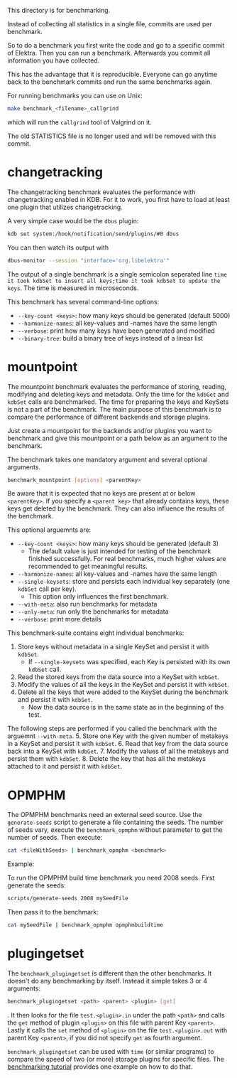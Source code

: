 This directory is for benchmarking.

Instead of collecting all statistics in a single file,
commits are used per benchmark.

So to do a benchmark you first write the code and
go to a specific commit of Elektra. Then you can
run a benchmark. Afterwards you commit all information
you have collected.

This has the advantage that it is reproducible.
Everyone can go anytime back to the benchmark commits
and run the same benchmarks again.

For running benchmarks you can use on Unix:

```sh
make benchmark_<filename>_callgrind
```

which will run the `callgrind` tool of Valgrind on it.

The old STATISTICS file is no longer used and will be
removed with this commit.

# changetracking

The changetracking benchmark evaluates the performance with changetracking enabled in KDB.
For it to work, you first have to load at least one plugin that utilizes changetracking.

A very simple case would be the `dbus` plugin:

```sh
kdb set system:/hook/notification/send/plugins/#0 dbus
```

You can then watch its output with

```sh
dbus-monitor --session "interface='org.libelektra'"
```

The output of a single benchmark is a single semicolon seperated line `time it took kdbSet to insert all keys;time it took kdbSet to update the keys`.
The time is measured in microseconds.

This benchmark has several command-line options:

- `--key-count <keys>`: how many keys should be generated (default 5000)
- `--harmonize-names`: all key-values and -names have the same length
- `--verbose`: print how many keys have been generated and modified
- `--binary-tree`: build a binary tree of keys instead of a linear list

# mountpoint

The mountpoint benchmark evaluates the performance of storing, reading, modifying and deleting keys and metadata.
Only the time for the `kdbGet` and `kdbSet` calls are benchmarked.
The time for preparing the keys and KeySets is not a part of the benchmark.
The main purpose of this benchmark is to compare the performance of different backends and storage plugins.

Just create a mountpoint for the backends and/or plugins you want to benchmark and give this mountpoint or a path
below as an argument to the benchmark.

The benchmark takes one mandatory argument and several optional arguments.

```sh
benchmark_mountpoint [options] <parentKey>
```

Be aware that it is expected that no keys are present at or below `<parentKey>`.
If you specify a `<parent key>` that already contains keys, these keys get deleted by the benchmark.
They can also influence the results of the benchmark.

This optional arguemnts are:

- `--key-count <keys>`: how many keys should be generated (default 3)
  - The default value is just intended for testing of the benchmark finished successfully. For real benchmarks, much higher values are recommended to get meaningful results.
- `--harmonize-names`: all key-values and -names have the same length
- `--single-keysets`: store and persists each individual key separately (one `kdbSet` call per key).
  - This option only influences the first benchmark.
- `--with-meta`: also run benchmarks for metadata
- `--only-meta`: run only the benchmarks for metadata
- `--verbose`: print more details

This benchmark-suite contains eight individual benchmarks:

1. Store keys without metadata in a single KeySet and persist it with `kdbSet`.
   - If `--single-keysets` was specified, each Key is persisted with its own `kdbSet` call.
2. Read the stored keys from the data source into a KeySet with `kdbGet`.
3. Modify the values of all the keys in the KeySet and persist it with `kdbSet`.
4. Delete all the keys that were added to the KeySet during the benchmark and persist it with `kdbSet`.
   - Now the data source is in the same state as in the beginning of the test.

The following steps are performed if you called the benchmark with the arguemnt `--with-meta`. 5. Store one Key with the given number of metakeys in a KeySet and persist it with `kdbSet`. 6. Read that key from the data source back into a KeySet with `kdbGet`. 7. Modify the values of all the metakeys and persist them with `kdbSet`. 8. Delete the key that has all the metakeys attached to it and persist it with `kdbSet`.

# OPMPHM

The OPMPHM benchmarks need an external seed source. Use the `generate-seeds` script
to generate a file containing the seeds. The number of seeds vary, execute the
`benchmark_opmphm` without parameter to get the number of seeds.
Then execute:

```sh
cat <fileWithSeeds> | benchmark_opmphm <benchmark>
```

Example:

To run the OPMPHM build time benchmark you need 2008 seeds.
First generate the seeds:

```sh
scripts/generate-seeds 2008 mySeedFile
```

Then pass it to the benchmark:

```sh
cat mySeedFile | benchmark_opmphm opmphmbuildtime
```

# plugingetset

The `benchmark_plugingetset` is different than the other benchmarks. It doesn't do any benchmarking by itself.
Instead it simple takes 3 or 4 arguments:

```sh
benchmark_plugingetset <path> <parent> <plugin> [get]
```

. It then looks for the file `test.<plugin>.in` under the path `<path>`
and calls the `get` method of plugin `<plugin>` on this file with parent Key `<parent>`. Lastly it calls the `set` method of `<plugin>`
on the file `test.<plugin>.out` with parent Key `<parent>`, if you did not specify `get` as fourth argument.

`benchmark_plugingetset` can be used with `time` (or similar programs) to compare the speed of two (or more) storage plugins for specific files. The [benchmarking tutorial](../doc/tutorials/benchmarking.md) provides one example on how to do that.
